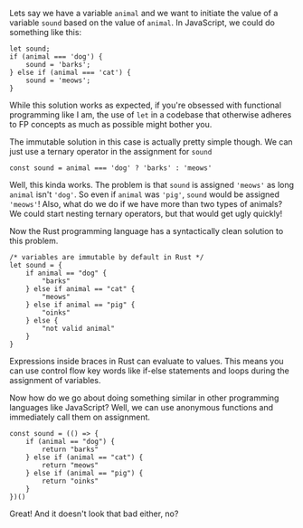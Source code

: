 <!-- title: Rust Style Expressions in Other Programming Languages -->
<!-- author: Nimai Patel -->

Lets say we have a variable `animal` and we want to initiate the value of a
variable `sound` based on the value of `animal`. In JavaScript, we could do
something like this:

```
let sound;
if (animal === 'dog') {
    sound = 'barks';
} else if (animal === 'cat') {
    sound = 'meows';
}
```

While this solution works as expected, if you're obsessed with functional
programming like I am, the use of `let` in a codebase that otherwise adheres to
FP concepts as much as possible might bother you.

The immutable solution in this case is actually pretty simple though. We can
just use a ternary operator in the assignment for `sound`

```
const sound = animal === 'dog' ? 'barks' : 'meows'
```

Well, this kinda works. The problem is that `sound` is assigned `'meows'` as long
`animal` isn't `'dog'`. So even if `animal` was `'pig'`, `sound` would be assigned
`'meows'`! Also, what do we do if we have more than two types of animals? We
could start nesting ternary operators, but that would get ugly quickly!

Now the Rust programming language has a syntactically clean solution to this
problem.

```
/* variables are immutable by default in Rust */
let sound = {
    if animal == "dog" {
        "barks"
    } else if animal == "cat" {
        "meows"
    } else if animal == "pig" {
        "oinks"
    } else {
        "not valid animal"
    }
}
```

Expressions inside braces in Rust can evaluate to values. This means you can
use control flow key words like if-else statements and loops during the
assignment of variables.

Now how do we go about doing something similar in other programming languages
like JavaScript? Well, we can use anonymous functions and immediately call
them on assignment.

```
const sound = (() => {
    if (animal == "dog") {
        return "barks"
    } else if (animal == "cat") {
        return "meows"
    } else if (animal == "pig") {
        return "oinks"
    }
})()
```

Great! And it doesn't look that bad either, no?
